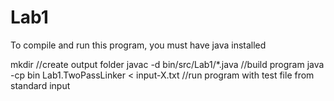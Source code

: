 # Lab1
To compile and run this program, you must have java installed

mkdir //create output folder
javac -d bin/src/Lab1/*.java //build program
java -cp bin Lab1.TwoPassLinker < input-X.txt //run program with test file from standard input


